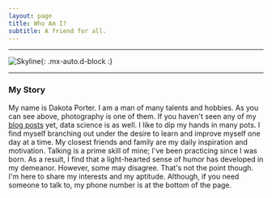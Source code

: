 ```yaml
---
layout: page
title: Who Am I?
subtitle: A friend for all.
---
```

---

![Skyline](/assets/img/IMG_7443.JPG){: .mx-auto.d-block :}

---
### My Story

   My name is Dakota Porter. I am a man of many talents and hobbies. As you can see above, photography is one of them. If you haven't seen any of my [blog posts](https://dakotagporter.github.io/2020-10-16-beer-me-the-numbers/) yet, data science is as well. I like to dip my hands in many pots. I find myself branching out under the desire to learn and improve myself one day at a time. My closest friends and family are my daily inspiration and motivation. Talking is a prime skill of mine; I've been practicing since I was born. As a result, I find that a light-hearted sense of humor has developed in my demeanor. However, some may disagree. That's not the point though. I'm here to share my interests and my aptitude. Although, if you need someone to talk to, my phone number is at the bottom of the page.
